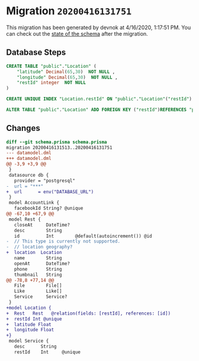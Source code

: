 # Migration `20200416131751`

This migration has been generated by devnok at 4/16/2020, 1:17:51 PM.
You can check out the [state of the schema](./schema.prisma) after the migration.

## Database Steps

```sql
CREATE TABLE "public"."Location" (
    "latitude" Decimal(65,30)  NOT NULL ,
    "longitude" Decimal(65,30)  NOT NULL ,
    "restId" integer  NOT NULL 
) 

CREATE UNIQUE INDEX "Location.restId" ON "public"."Location"("restId")

ALTER TABLE "public"."Location" ADD FOREIGN KEY ("restId")REFERENCES "public"."Rest"("id") ON DELETE CASCADE  ON UPDATE CASCADE
```

## Changes

```diff
diff --git schema.prisma schema.prisma
migration 20200416131513..20200416131751
--- datamodel.dml
+++ datamodel.dml
@@ -3,9 +3,9 @@
 }
 datasource db {
   provider = "postgresql"
-  url = "***"
+  url      = env("DATABASE_URL")
 }
 model AccountLink {
   facebookId String? @unique
@@ -67,10 +67,9 @@
 model Rest {
   closeAt     DateTime?
   desc        String
   id          Int        @default(autoincrement()) @id
-  // This type is currently not supported.
-  // location geography?
+  location  Location
   name        String
   openAt      DateTime?
   phone       String
   thumbnail   String
@@ -78,8 +77,14 @@
   File        File[]
   Like        Like[]
   Service     Service?
 }
+model Location {
+  Rest   Rest   @relation(fields: [restId], references: [id])
+  restId Int @unique
+  latitude Float
+  longitude Float
+}
 model Service {
   desc      String
   restId    Int     @unique
```


